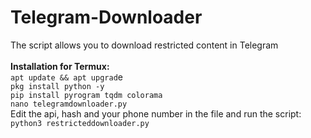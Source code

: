 # Telegram-Downloader
The script allows you to download restricted content in Telegram</br></br>
**Installation for Termux:**</br> 
`apt update && apt upgrad`e</br>
`pkg install python -y`</br>
`pip install pyrogram tqdm colorama`</br>
`nano telegramdownloader.py`</br>
Edit the api, hash and your phone number in the file and run the script:</br>
`python3 restricteddownloader.py`
